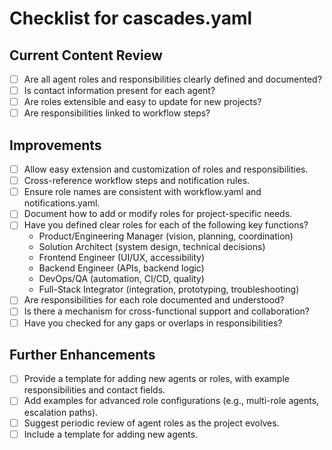 # Checklist for cascades.yaml

## Current Content Review

- [ ] Are all agent roles and responsibilities clearly defined and documented?
- [ ] Is contact information present for each agent?
- [ ] Are roles extensible and easy to update for new projects?
- [ ] Are responsibilities linked to workflow steps?

## Improvements

- [ ] Allow easy extension and customization of roles and responsibilities.
- [ ] Cross-reference workflow steps and notification rules.
- [ ] Ensure role names are consistent with workflow.yaml and notifications.yaml.
- [ ] Document how to add or modify roles for project-specific needs.
- [ ] Have you defined clear roles for each of the following key functions?
  - Product/Engineering Manager (vision, planning, coordination)
  - Solution Architect (system design, technical decisions)
  - Frontend Engineer (UI/UX, accessibility)
  - Backend Engineer (APIs, backend logic)
  - DevOps/QA (automation, CI/CD, quality)
  - Full-Stack Integrator (integration, prototyping, troubleshooting)
- [ ] Are responsibilities for each role documented and understood?
- [ ] Is there a mechanism for cross-functional support and collaboration?
- [ ] Have you checked for any gaps or overlaps in responsibilities?

## Further Enhancements

- [ ] Provide a template for adding new agents or roles, with example responsibilities and contact fields.
- [ ] Add examples for advanced role configurations (e.g., multi-role agents, escalation paths).
- [ ] Suggest periodic review of agent roles as the project evolves.
- [ ] Include a template for adding new agents.
